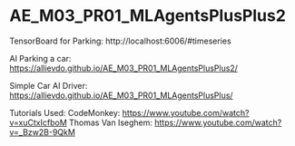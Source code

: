 # AE_M03_PR01_MLAgentsPlusPlus2
 
TensorBoard for Parking: http://localhost:6006/#timeseries

AI Parking a car: https://allievdo.github.io/AE_M03_PR01_MLAgentsPlusPlus2/

Simple Car AI Driver: https://allievdo.github.io/AE_M03_PR01_MLAgentsPlusPlus/

Tutorials Used:
CodeMonkey: https://www.youtube.com/watch?v=xuCtxIcfboM
Thomas Van Iseghem: https://www.youtube.com/watch?v=_Bzw2B-9QkM
